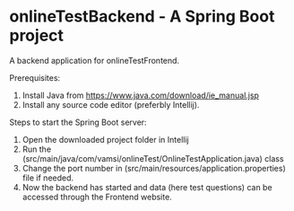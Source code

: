 # onlineTestBackend - A Spring Boot project

A backend application for onlineTestFrontend.

Prerequisites:

1. Install Java from https://www.java.com/download/ie_manual.jsp
2. Install any source code editor (preferbly Intellij).

Steps to start the Spring Boot server:

1. Open the downloaded project folder in Intellij
2. Run the (src/main/java/com/vamsi/onlineTest/OnlineTestApplication.java) class
3. Change the port number in (src/main/resources/application.properties) file if needed.
4. Now the backend has started and data (here test questions) can be accessed through the Frontend website.
